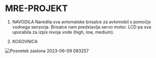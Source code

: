 # MRE-PROJEKT
1. NAVODILA
Naredila sva avtomatske brisalce za avtomobil s pomočjo vodnega senzorja. Brisalce nam predstavlja servo motor. LCD pa sva uporabila za izpis nivoja vode (high, low, medium).

2.  KOSOVNICA



![Posnetek zaslona 2023-06-09 083257](https://github.com/PopIkona/MRE-PROJEKT/assets/129844304/64ae83cc-ac83-44c5-87fe-a2af1acc6b44)
